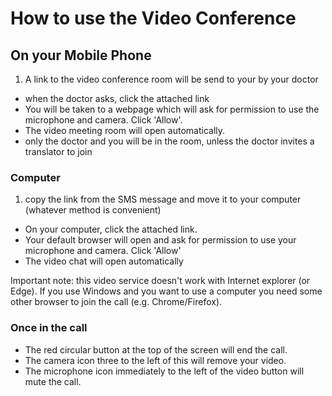 # How to use the Video Conference

## On your Mobile Phone
1. A link to the video conference room will be send to your by your doctor
- when the doctor asks, click the attached link
- You will be taken to a webpage which will ask for permission to use the microphone and camera. Click 'Allow'.
- The video meeting room will open automatically.
- only the doctor and you will be in the room, unless the doctor invites a translator to join

### Computer 
1. copy the link from the SMS message and move it to your computer (whatever method is convenient)
- On your computer, click the attached link.
- Your default browser will open and ask for permission to use your microphone and camera. Click 'Allow'
- The video chat will open automatically

Important note: this video service doesn't work with Internet explorer (or Edge). If you use Windows and you want to use a computer you need some other browser to join the call (e.g. Chrome/Firefox).

### Once in the call
- The red circular button at the top of the screen will end the call.
- The camera icon three to the left of this will remove your video.
- The microphone icon immediately to the left of the video button will mute the call.


